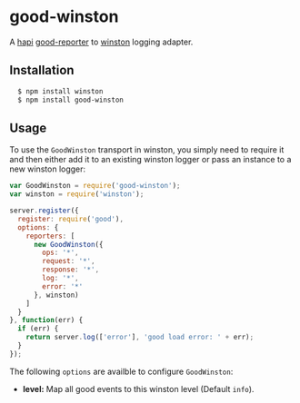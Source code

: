 # good-winston

A [hapi][0] [good-reporter][1] to [winston][2] logging adapter.

## Installation

``` bash
  $ npm install winston
  $ npm install good-winston
```

## Usage

To use the `GoodWinston` transport in winston, you simply need to require it and
then either add it to an existing winston logger or pass an instance to a new
winston logger:

``` js
var GoodWinston = require('good-winston');
var winston = require('winston');

server.register({
  register: require('good'),
  options: {
    reporters: [
      new GoodWinston({
        ops: '*',
        request: '*',
        response: '*',
        log: '*',
        error: '*'
      }, winston)
    ]
  }
}, function(err) {
  if (err) {
    return server.log(['error'], 'good load error: ' + err);
  }
});
```

The following `options` are availble to configure `GoodWinston`:

* __level:__ Map all good events to this winston level (Default `info`).

[0]: http://hapijs.com
[1]: https://github.com/hapijs/good-reporter
[2]: https://github.com/winstonjs/winston
